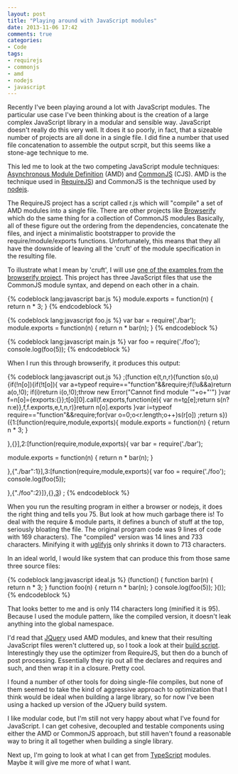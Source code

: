 ```yaml
---
layout: post
title: "Playing around with JavaScript modules"
date: 2013-11-06 17:42
comments: true
categories: 
- Code
tags:
- requirejs
- commonjs
- amd
- nodejs
- javascript
---
```


Recently I've been playing around a lot with JavaScript modules.  The
particular use case I've been thinking about is the creation of a large complex
JavaScript library in a modular and sensible way. JavaScript doesn't really do
this very well. It does it so poorly, in fact, that a sizeable number of
projects are all done in a single file. I did fine a number that used file
concatenation to assemble the output scrpit, but this seems like a stone-age
technique to me.

This led me to look at the two competing JavaScript module techniques:
[Asynchronous Module Definition][2] (AMD) and [CommonJS][3] (CJS). AMD is the
technique used in [RequireJS][1]) and CommonJS is the technique used by
[nodejs][4].

<!-- more -->

The RequireJS project has a script called r.js which will "compile" a set of
AMD  modules into a single file. There are other projects like [Browserify][5]
which do the same thing for a collection of CommonJS modules  Basically, all of
these figure out the ordering from the dependencies, concatenate the files, and
inject a minimalistic bootstrapper to provide the require/module/exports
functions. Unfortunately, this means that they all have the downside of leaving
all the 'cruft' of the module specification in the resulting file.

To illustrate what I mean by 'cruft', I will use 
[one of the examples from the browserify project][8].  This project has three
JavaScript files that use the CommonJS module syntax, and depend on each other
in a chain.

{% codeblock lang:javascript bar.js %}
module.exports = function(n) {
	return n * 3;
}
{% endcodeblock %}


{% codeblock lang:javascript foo.js %}
var bar = require('./bar');
module.exports = function(n) {
	return n * bar(n);
}
{% endcodeblock %}

{% codeblock lang:javascript main.js %}
var foo = require('./foo');
console.log(foo(5));
{% endcodeblock %}

When I run this through browserify, it produces this output:

{% codeblock lang:javascript out.js %}
;(function e(t,n,r){function s(o,u){if(!n[o]){if(!t[o]){
var a=typeof require=="function"&&require;if(!u&&a)return a(o,!0);
if(i)return i(o,!0);throw new Error("Cannot find module '"+o+"'")
}var f=n[o]={exports:{}};t[o][0].call(f.exports,function(e){
var n=t[o][1][e];return s(n?n:e)},f,f.exports,e,t,n,r)}return n[o].exports
}var i=typeof require=="function"&&require;for(var o=0;o<r.length;o++)s(r[o])
;return s})({1:[function(require,module,exports){
module.exports = function(n) {
	return n * 3;
}

},{}],2:[function(require,module,exports){
var bar = require('./bar');

module.exports = function(n) {
	return n * bar(n);
}

},{"./bar":1}],3:[function(require,module,exports){
var foo = require('./foo');
console.log(foo(5));

},{"./foo":2}]},{},[3])
;
{% endcodeblock %}

When you run the resulting program in either a browser or nodejs, it does the
right thing and tells you 75. But look at how much garbage there is! To deal
with the require & module parts, it defines a bunch of stuff at the top,
seriously bloating the file. The original program code was 9 lines of code with
169 characters). The "compiled" version was 14 lines and 733 characters.
Minifying it with [uglifyjs][9] only shrinks it down to 713 characters.

In an ideal world, I would like system that can produce this from those same
three source files:

{% codeblock lang:javascript ideal.js %}
(function() {
	function bar(n) {
		return n * 3;
	}
	function foo(n) {
		return n * bar(n);
	}
	console.log(foo(5));
}());
{% endcodeblock %}

That looks better to me and is only 114 characters long (minified it is 95).
Because I used the module pattern, like the compiled version, it doesn't leak
anything into the global namespace.

I'd read that [JQuery][6] used AMD modules, and knew that their resulting JavaScript
files weren't cluttered up, so I took a look at their [build script][10].
Interestingly they use the optimizer from RequireJS, but then do a bunch of
post processing.  Essentially they rip out all the declares and requires and
such, and then wrap it in a closure. Pretty cool.

I found a number of other tools for doing single-file compiles, but none of
them seemed to take the kind of aggressive approach to optimization that I
think would be ideal when building a large library, so for now I've been using
a hacked up version of the JQuery build system.

I like modular code, but I'm still not very happy about what I've found for
JavaScript. I can get cohesive, decoupled and testable components using either
the AMD or CommonJS approach, but still haven't found a reasonable way to bring
it all together when building a single library.

Next up, I'm going to look at what I can get from [TypeScript][7] modules. Maybe it will give
me more of what I want.

[1]:http://www.requirejs.org/
[2]:https://github.com/amdjs/amdjs-api/wiki/AMD
[3]:http://wiki.commonjs.org/wiki/Modules/1.1
[4]:http://nodejs.org/
[5]:http://browserify.org/ 
[6]:http://jquery.com/
[7]:http://www.typescriptlang.org/
[8]:https://github.com/substack/node-browserify/tree/master/example/api/browser
[9]:https://github.com/mishoo/UglifyJS
[10]:https://github.com/jquery/jquery/blob/master/build/tasks/build.js
